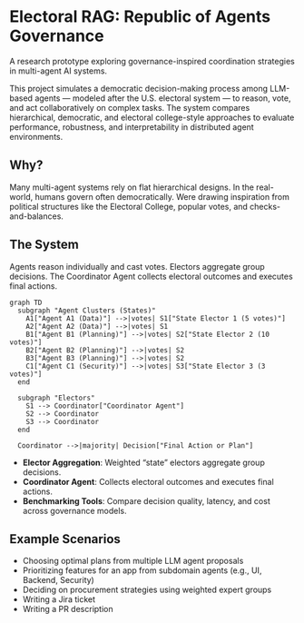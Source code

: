 # Electoral RAG: Republic of Agents Governance

A research prototype exploring governance-inspired coordination strategies in multi-agent AI systems.

This project simulates a democratic decision-making process among LLM-based agents — modeled after the U.S. electoral system — to reason, vote, and act collaboratively on complex tasks. The system compares hierarchical, democratic, and electoral college-style approaches to evaluate performance, robustness, and interpretability in distributed agent environments.

## Why?

Many multi-agent systems rely on flat hierarchical designs. In the real-world, humans govern often democratically. Were drawing inspiration from political structures like the Electoral College, popular votes, and checks-and-balances.

## The System
Agents reason individually and cast votes. Electors aggregate group decisions. The Coordinator Agent collects electoral outcomes and executes final actions.

```mermaid
graph TD
  subgraph "Agent Clusters (States)"
    A1["Agent A1 (Data)"] -->|votes| S1["State Elector 1 (5 votes)"]
    A2["Agent A2 (Data)"] -->|votes| S1
    B1["Agent B1 (Planning)"] -->|votes| S2["State Elector 2 (10 votes)"]
    B2["Agent B2 (Planning)"] -->|votes| S2
    B3["Agent B3 (Planning)"] -->|votes| S2
    C1["Agent C1 (Security)"] -->|votes| S3["State Elector 3 (3 votes)"]
  end

  subgraph "Electors"
    S1 --> Coordinator["Coordinator Agent"]
    S2 --> Coordinator
    S3 --> Coordinator
  end

  Coordinator -->|majority| Decision["Final Action or Plan"]
```

- **Elector Aggregation**: Weighted “state” electors aggregate group decisions.
- **Coordinator Agent**: Collects electoral outcomes and executes final actions.
- **Benchmarking Tools**: Compare decision quality, latency, and cost across governance models.

## Example Scenarios

- Choosing optimal plans from multiple LLM agent proposals  
- Prioritizing features for an app from subdomain agents (e.g., UI, Backend, Security)  
- Deciding on procurement strategies using weighted expert groups  
- Writing a Jira ticket
- Writing a PR description